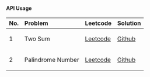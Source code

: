 #### API Usage
| No.      | Problem      |   Leetcode   |   Solution   |
| ---- |:---- |:---- |:---- |
| 1     |  Two Sum     | <p><a href="https://leetcode.com/problems/two-sum/description/" target="_blank">Leetcode</p> |  <p><a href="https://github.com/kimanicharles911/leetcode_java/blob/master/src/main/java/TwoSum.java" target="_blank">Github</p> |
| 2     |  Palindrome Number     | <p><a href="https://leetcode.com/problems/palindrome-number/description/" target="_blank">Leetcode</p> |  <p><a href="https://github.com/kimanicharles911/leetcode_java/blob/master/src/main/java/PalindromeNumber9.java" target="_blank">Github</p> |
